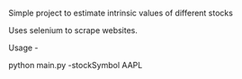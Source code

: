 Simple project to estimate intrinsic values of different stocks 

Uses selenium to scrape websites. 

Usage - 

python main.py -stockSymbol AAPL
